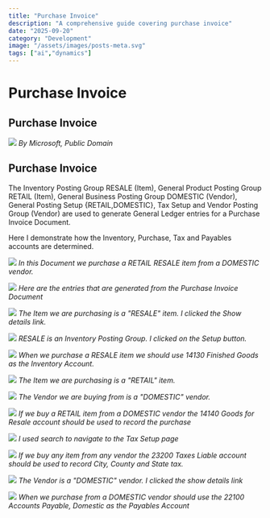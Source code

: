 ```yaml
---
title: "Purchase Invoice"
description: "A comprehensive guide covering purchase invoice"
date: "2025-09-20"
category: "Development"
image: "/assets/images/posts-meta.svg"
tags: ["ai","dynamics"]
---
```


# Purchase Invoice

## Purchase Invoice

![](/assets/images/purchaseinvoice/dynamics365-color.svg)
*By Microsoft, Public Domain*


## Purchase Invoice

The Inventory Posting Group RESALE (Item), General Product Posting Group RETAIL (Item), General Business Posting Group DOMESTIC  (Vendor), General Posting Setup {RETAIL,DOMESTIC}, Tax Setup and Vendor Posting Group (Vendor) are used to generate General Ledger entries for a Purchase Invoice Document.

Here I demonstrate how the Inventory, Purchase, Tax and Payables accounts are determined.

![](/assets/images/purchaseinvoice/screenshot-2023-12-14-at-12.01.43-pm-1836x933.png)
*In this Document we purchase a RETAIL RESALE item from a DOMESTIC vendor.*

![](/assets/images/purchaseinvoice/screenshot-2023-12-14-at-12.16.25-pm-1836x936.png)
*Here are the entries that are generated from the Purchase Invoice Document*

![](/assets/images/purchaseinvoice/screenshot-2023-12-14-at-12.23.00-pm-1836x937.png)
*The Item we are purchasing is a "RESALE" item. I clicked the Show details link.*

![](/assets/images/purchaseinvoice/screenshot-2023-12-14-at-12.24.45-pm-1836x936.png)
*RESALE is an Inventory Posting Group. I clicked on the Setup button.*

![](/assets/images/purchaseinvoice/screenshot-2023-12-14-at-12.26.21-pm-1836x935.png)
*When we purchase a RESALE item we should use 14130 Finished Goods as the Inventory Account.*

![](/assets/images/purchaseinvoice/screenshot-2023-12-14-at-12.35.57-pm-1836x937.png)
*The Item we are purchasing is a "RETAIL" item.*

![](/assets/images/purchaseinvoice/screenshot-2023-12-14-at-12.37.18-pm-1836x932.png)
*The Vendor we are buying from is a "DOMESTIC" vendor.*

![](/assets/images/purchaseinvoice/screenshot-2023-12-14-at-10.49.56-am-1836x868.png)
*If we buy a RETAIL item from a DOMESTIC vendor the 14140 Goods for Resale account should be used to record the purchase*

![](/assets/images/purchaseinvoice/screenshot-2023-12-14-at-12.31.36-pm-1836x929.png)
*I used search to navigate to the Tax Setup page*

![](/assets/images/purchaseinvoice/screenshot-2023-12-14-at-12.32.09-pm-1836x934.png)
*If we buy any item from any vendor the 23200 Taxes Liable account should be used to record City, County and State tax.*

![](/assets/images/purchaseinvoice/screenshot-2023-12-14-at-12.43.52-pm-1836x938.png)
*The Vendor is a "DOMESTIC" vendor. I clicked the show details link*

![](/assets/images/purchaseinvoice/screenshot-2023-12-14-at-12.45.17-pm-1836x937.png)
*When we purchase from a DOMESTIC vendor should use the 22100 Accounts Payable, Domestic as the Payables Account*
